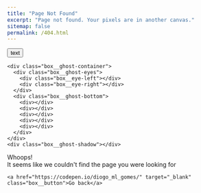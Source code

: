 ```yaml
---
title: "Page Not Found"
excerpt: "Page not found. Your pixels are in another canvas."
sitemap: false
permalink: /404.html
---
```


<!-- ![](/images/404.png) -->

<button onClick="history.go(-1);">text</button >

<div class="box">
  <div class="box__ghost">
    <div class="symbol"></div>
    <div class="symbol"></div>
    <div class="symbol"></div>
    <div class="symbol"></div>
    <div class="symbol"></div>
    <div class="symbol"></div>
    
    <div class="box__ghost-container">
      <div class="box__ghost-eyes">
        <div class="box__eye-left"></div>
        <div class="box__eye-right"></div>
      </div>
      <div class="box__ghost-bottom">
        <div></div>
        <div></div>
        <div></div>
        <div></div>
        <div></div>
      </div>
    </div>
    <div class="box__ghost-shadow"></div>
  </div>
  
  <div class="box__description">
    <div class="box__description-container">
      <div class="box__description-title">Whoops!</div>
      <div class="box__description-text">It seems like we couldn't find the page you were looking for</div>
    </div>
    
    <a href="https://codepen.io/diogo_ml_gomes/" target="_blank" class="box__button">Go back</a>
    
  </div>
  
</div>